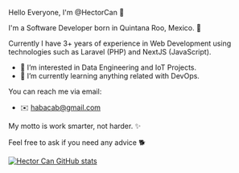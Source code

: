 Hello Everyone, I'm @HectorCan 👋

I'm a Software Developer born in Quintana Roo, Mexico. 🌮

Currently I have 3+ years of experience in Web Development using technologies such as Laravel (PHP) and NextJS (JavaScript).

- 📖 I’m interested in Data Engineering and IoT Projects.
- 🌱 I’m currently learning anything related with DevOps.

You can reach me via email:
- ✉️ habacab@gmail.com

My motto is work smarter, not harder. ✨

Feel free to ask if you need any advice 🐕

[![Hector Can GitHub stats](https://github-readme-stats.vercel.app/api?username=HectorCan&show_icons=true&theme=dark)](https://github.com/anuraghazra/github-readme-stats)

